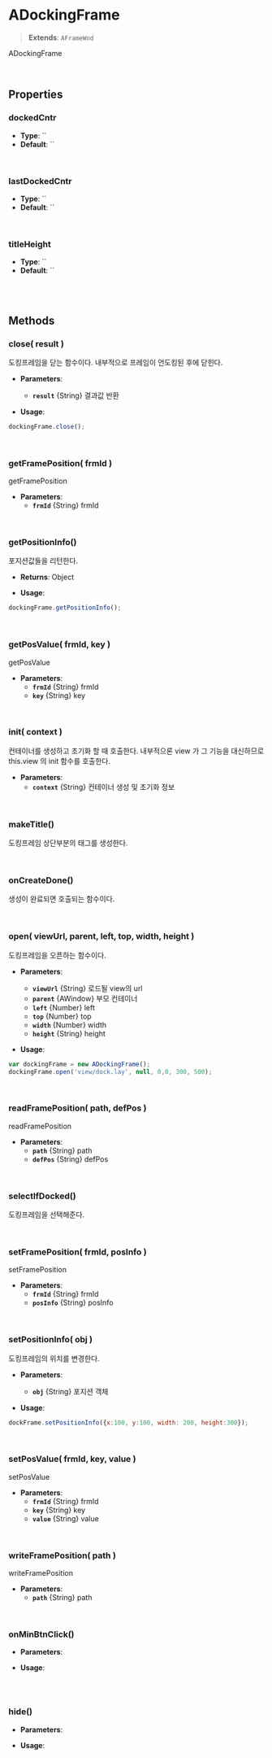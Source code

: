 # ADockingFrame
> **Extends**: `AFrameWnd`

ADockingFrame

<br/>

## Properties


### dockedCntr



* **Type**: ``
* **Default**: ``

<br/>

### lastDockedCntr



* **Type**: ``
* **Default**: ``

<br/>

### titleHeight



* **Type**: ``
* **Default**: ``

<br/>
<br/>

## Methods

### close( result )

도킹프레임을 닫는 함수이다. 내부적으로 프레임이 언도킹된 후에 닫힌다.

* **Parameters**: 
	* **`result`** {String} 결과값 반환

* **Usage**: 
```js
dockingFrame.close();
```

<br/>

### getFramePosition( frmId )

getFramePosition

* **Parameters**: 
	* **`frmId`** {String} frmId

<br/>

### getPositionInfo()

포지션값들을 리턴한다.

* **Returns**: Object

* **Usage**: 
```js
dockingFrame.getPositionInfo();
```

<br/>

### getPosValue( frmId, key )

getPosValue

* **Parameters**: 
	* **`frmId`** {String} frmId
	* **`key`** {String} key

<br/>

### init( context )

컨테이너를 생성하고 초기화 할 때 호출한다. 내부적으론 view 가 그 기능을 대신하므로 this.view 의 init 함수를 호출한다.

* **Parameters**: 
	* **`context`** {String} 컨테이너 생성 및 초기화 정보

<br/>

### makeTitle()

도킹프레임 상단부분의 태그를 생성한다.

<br/>

### onCreateDone()

생성이 완료되면 호출되는 함수이다.

<br/>

### open( viewUrl, parent, left, top, width, height )

도킹프레임을 오픈하는 함수이다.

* **Parameters**: 
	* **`viewUrl`** {String} 로드될 view의 url
	* **`parent`** {AWindow} 부모 컨테이너
	* **`left`** {Number} left
	* **`top`** {Number} top
	* **`width`** {Number} width
	* **`height`** {String} height

* **Usage**: 
```js
var dockingFrame = new ADockingFrame();
dockingFrame.open('view/dock.lay', null, 0,0, 300, 500);
```

<br/>

### readFramePosition( path, defPos )

readFramePosition

* **Parameters**: 
	* **`path`** {String} path
	* **`defPos`** {String} defPos

<br/>

### selectIfDocked()

도킹프레임을 선택해준다.

<br/>

### setFramePosition( frmId, posInfo )

setFramePosition

* **Parameters**: 
	* **`frmId`** {String} frmId
	* **`posInfo`** {String} posInfo

<br/>

### setPositionInfo( obj )

도킹프레임의 위치를 변경한다.

* **Parameters**: 
	* **`obj`** {String} 포지션 객체

* **Usage**: 
```js
dockFrame.setPositionInfo({x:100, y:100, width: 200, height:300});
```

<br/>

### setPosValue( frmId, key, value )

setPosValue

* **Parameters**: 
	* **`frmId`** {String} frmId
	* **`key`** {String} key
	* **`value`** {String} value

<br/>

### writeFramePosition( path )

writeFramePosition

* **Parameters**: 
	* **`path`** {String} path

<br/>


### onMinBtnClick()



* **Parameters**: 

* **Usage**: 
```js

```

<br/>


### hide()



* **Parameters**: 

* **Usage**: 
```js

```

<br/>
<br/>

